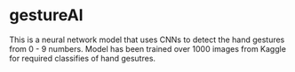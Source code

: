 # gestureAI

This is a neural network model that uses CNNs to detect the hand gestures from 0 - 9 numbers. 
Model has been trained over 1000 images from Kaggle for required classifies of hand gesutres.
